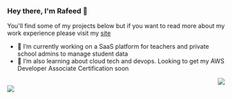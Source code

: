 ### Hey there, I'm Rafeed 👋

You'll find some of my projects below but if you want to read more about my work experience please visit my [site](https://rafeed.super.site/)

- 🔭 I’m currently working on a SaaS platform for teachers and private school admins to manage student data
- 🌱 I’m also learning about cloud tech and devops. Looking to get my AWS Developer Associate Certification soon

<a href="https://github.com/anuraghazra/github-readme-stats">
  <img align="right" src="https://github-readme-stats.vercel.app/api/top-langs/?username=rafeedm" />
</a>
</br>
<a href="https://github.com/anuraghazra/github-readme-stats">
  <img align="left" src="https://github-readme-stats.vercel.app/api?username=rafeedm&count_private=true&show_icons=true" />
</a>

<!--
- 🔭 I’m currently working on ...
- 🌱 I’m currently learning ...
- 👯 I’m looking to collaborate on ...
- 🤔 I’m looking for help with ...
- 💬 Ask me about ...
- 📫 How to reach me: ...
- 😄 Pronouns: ...
- ⚡ Fun fact: ...
-->
